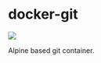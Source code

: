 # docker-git

[![](https://images.microbadger.com/badges/version/nohaapav/git.svg)](http://microbadger.com/images/nohaapav/git "Get your own version badge on microbadger.com")

Alpine based git container.
